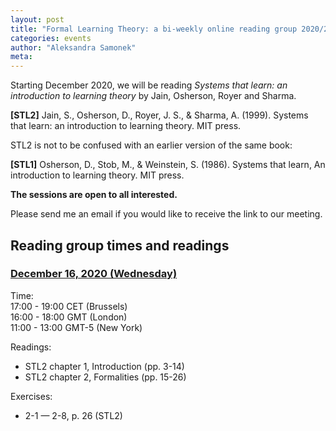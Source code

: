 ```yaml
---
layout: post
title: "Formal Learning Theory: a bi-weekly online reading group 2020/2021"
categories: events 
author: "Aleksandra Samonek"
meta: 
---
```


Starting December 2020, we will be reading <i>Systems that learn: an introduction to learning theory</i> by Jain, Osherson, Royer and Sharma.

<b>[STL2]</b> Jain, S., Osherson, D., Royer, J. S., & Sharma, A. (1999). Systems that learn: an introduction to learning theory. MIT press.

STL2 is not to be confused with an earlier version of the same book:

<b>[STL1]</b> Osherson, D., Stob, M., & Weinstein, S. (1986). Systems that learn, An introduction to learning theory. MIT press.

<b>The sessions are open to all interested.</b>

Please send me an email if you would like to receive the link to our meeting.

## Reading group times and readings

### <u>December 16, 2020 (Wednesday)</u>

Time:<br>
17:00 - 19:00 CET (Brussels)<br>
16:00 - 18:00 GMT (London)<br>
11:00 - 13:00 GMT-5 (New York)<br>

Readings:
- STL2 chapter 1, Introduction (pp. 3-14)  
- STL2 chapter 2, Formalities (pp. 15-26)  

Exercises:
- 2-1 — 2-8, p. 26 (STL2)  
